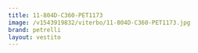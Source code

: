 ```yaml
---
title: 11-804D-C360-PET1173
image: /v1543919832/viterbo/11-804D-C360-PET1173.jpg
brand: petrelli
layout: vestito
---
```

